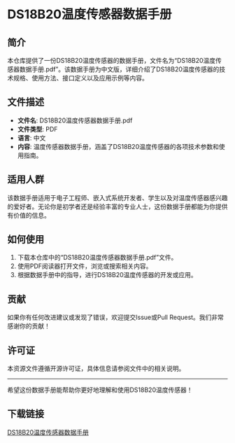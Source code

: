 # DS18B20温度传感器数据手册

## 简介
本仓库提供了一份DS18B20温度传感器的数据手册，文件名为“DS18B20温度传感器数据手册.pdf”。该数据手册为中文版，详细介绍了DS18B20温度传感器的技术规格、使用方法、接口定义以及应用示例等内容。

## 文件描述
- **文件名**: DS18B20温度传感器数据手册.pdf
- **文件类型**: PDF
- **语言**: 中文
- **内容**: 温度传感器数据手册，涵盖了DS18B20温度传感器的各项技术参数和使用指南。

## 适用人群
该数据手册适用于电子工程师、嵌入式系统开发者、学生以及对温度传感器感兴趣的爱好者。无论你是初学者还是经验丰富的专业人士，这份数据手册都能为你提供有价值的信息。

## 如何使用
1. 下载本仓库中的“DS18B20温度传感器数据手册.pdf”文件。
2. 使用PDF阅读器打开文件，浏览或搜索相关内容。
3. 根据数据手册中的指导，进行DS18B20温度传感器的开发或应用。

## 贡献
如果你有任何改进建议或发现了错误，欢迎提交Issue或Pull Request。我们非常感谢你的贡献！

## 许可证
本资源文件遵循开源许可证，具体信息请参阅文件中的相关说明。

---

希望这份数据手册能帮助你更好地理解和使用DS18B20温度传感器！

## 下载链接

[DS18B20温度传感器数据手册](https://pan.quark.cn/s/89f1c16f4f2f)